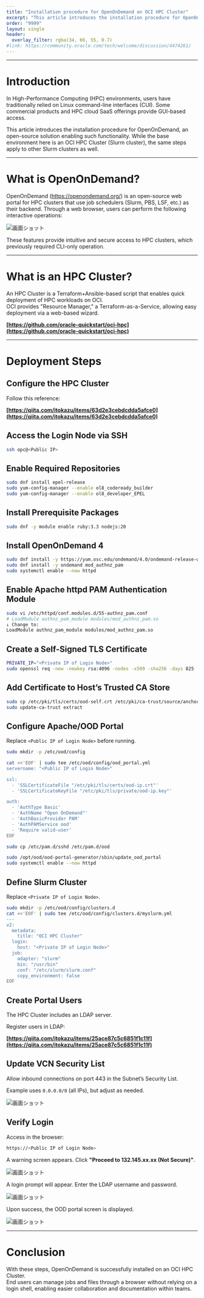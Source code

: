 ```yaml
---
title: "Installation procedure for OpenOnDemand on OCI HPC Cluster"
excerpt: "This article introduces the installation procedure for OpenOnDemand, an open-source solution enabling such functionality."
order: "9999"
layout: single
header:
  overlay_filter: rgba(34, 66, 55, 0.7)
#link: https://community.oracle.com/tech/welcome/discussion/4474261/
---
```


***
# Introduction

In High-Performance Computing (HPC) environments, users have traditionally relied on Linux command-line interfaces (CUI). Some commercial products and HPC cloud SaaS offerings provide GUI-based access.

This article introduces the installation procedure for OpenOnDemand, an open-source solution enabling such functionality. While the base environment here is an OCI HPC Cluster (Slurm cluster), the same steps apply to other Slurm clusters as well.

***
# What is OpenOnDemand?

OpenOnDemand (https://openondemand.org/) is an open-source web portal for HPC clusters that use job schedulers (Slurm, PBS, LSF, etc.) as their backend. Through a web browser, users can perform the following interactive operations:

![画面ショット](1.png)

These features provide intuitive and secure access to HPC clusters, which previously required CLI-only operation.

***
# What is an HPC Cluster?

An HPC Cluster is a Terraform+Ansible-based script that enables quick deployment of HPC workloads on OCI.  
OCI provides "Resource Manager," a Terraform-as-a-Service, allowing easy deployment via a web-based wizard.

**[https://github.com/oracle-quickstart/oci-hpc](https://github.com/oracle-quickstart/oci-hpc)**

***
# Deployment Steps

## Configure the HPC Cluster
Follow this reference:

**[https://qiita.com/itokazu/items/63d2e3cebdcdda5afce0](https://qiita.com/itokazu/items/63d2e3cebdcdda5afce0)**

## Access the Login Node via SSH

```sh
ssh opc@<Public IP>
```

## Enable Required Repositories

```sh
sudo dnf install epel-release
sudo yum-config-manager --enable ol8_codeready_builder
sudo yum-config-manager --enable ol8_developer_EPEL
```

## Install Prerequisite Packages

```sh
sudo dnf -y module enable ruby:3.3 nodejs:20
```

## Install OpenOnDemand 4

```sh
sudo dnf install -y https://yum.osc.edu/ondemand/4.0/ondemand-release-web-4.0-1.el8.noarch.rpm
sudo dnf install -y ondemand mod_authnz_pam
sudo systemctl enable --now httpd
```

## Enable Apache httpd PAM Authentication Module

```sh
sudo vi /etc/httpd/conf.modules.d/55-authnz_pam.conf
# LoadModule authnz_pam_module modules/mod_authnz_pam.so
↓ Change to:
LoadModule authnz_pam_module modules/mod_authnz_pam.so
```

## Create a Self-Signed TLS Certificate

```sh
PRIVATE_IP="<Private IP of Login Node>"
sudo openssl req -new -newkey rsa:4096 -nodes -x509 -sha256 -days 825   -keyout  /etc/pki/tls/private/ood-ip.key   -out     /etc/pki/tls/certs/ood-ip.crt   -subj "/CN=${IP}"   -addext "subjectAltName = IP:${PRIVATE_IP}"
```

## Add Certificate to Host’s Trusted CA Store

```sh
sudo cp /etc/pki/tls/certs/ood-self.crt /etc/pki/ca-trust/source/anchors/
sudo update-ca-trust extract
```

## Configure Apache/OOD Portal  

Replace `<Public IP of Login Node>` before running.

```sh
sudo mkdir -p /etc/ood/config

cat <<'EOF' | sudo tee /etc/ood/config/ood_portal.yml
servername: "<Public IP of Login Node>"

ssl:
  - 'SSLCertificateFile "/etc/pki/tls/certs/ood-ip.crt"'
  - 'SSLCertificateKeyFile "/etc/pki/tls/private/ood-ip.key"'

auth:
  - 'AuthType Basic'
  - 'AuthName "Open OnDemand"'
  - 'AuthBasicProvider PAM'
  - 'AuthPAMService ood'
  - 'Require valid-user'
EOF

sudo cp /etc/pam.d/sshd /etc/pam.d/ood

sudo /opt/ood/ood-portal-generator/sbin/update_ood_portal
sudo systemctl enable --now httpd
```

## Define Slurm Cluster  

Replace `<Private IP of Login Node>`.

```sh
sudo mkdir -p /etc/ood/config/clusters.d
cat <<'EOF' | sudo tee /etc/ood/config/clusters.d/myslurm.yml
---
v2:
  metadata:
    title: "OCI HPC Cluster"
  login:
    host: "<Private IP of Login Node>"
  job:
    adapter: "slurm"
    bin: "/usr/bin"
    conf: "/etc/slurm/slurm.conf"
    copy_environment: false
EOF
```

## Create Portal Users  

The HPC Cluster includes an LDAP server.

Register users in LDAP:

**[https://qiita.com/itokazu/items/25ace87c5c6851f1c11f](https://qiita.com/itokazu/items/25ace87c5c6851f1c11f)**

## Update VCN Security List  

Allow inbound connections on port 443 in the Subnet’s Security List.

Example uses `0.0.0.0/0` (all IPs), but adjust as needed.  

![画面ショット](2.png)

## Verify Login  

Access in the browser:

```sh
https://<Public IP of Login Node>
```

A warning screen appears. Click **"Proceed to 132.145.xx.xx (Not Secure)"**.

![画面ショット](3.png)

A login prompt will appear. Enter the LDAP username and password.  

![画面ショット](4.png)

Upon success, the OOD portal screen is displayed.  
 
![画面ショット](5.png)

***
# Conclusion

With these steps, OpenOnDemand is successfully installed on an OCI HPC Cluster.  
End users can manage jobs and files through a browser without relying on a login shell, enabling easier collaboration and documentation within teams.